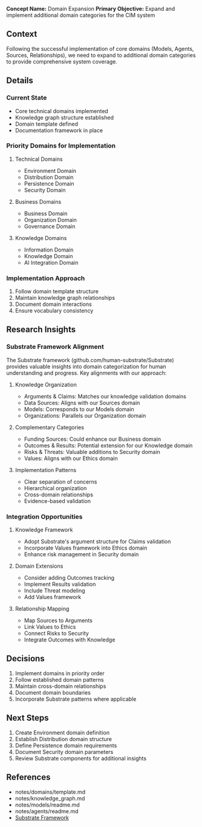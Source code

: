 **Concept Name:** Domain Expansion
**Primary Objective:** Expand and implement additional domain categories for the CIM system

## Context
Following the successful implementation of core domains (Models, Agents, Sources, Relationships), we need to expand to additional domain categories to provide comprehensive system coverage.

## Details

### Current State
- Core technical domains implemented
- Knowledge graph structure established
- Domain template defined
- Documentation framework in place

### Priority Domains for Implementation

1. Technical Domains
   - Environment Domain
   - Distribution Domain
   - Persistence Domain
   - Security Domain

2. Business Domains
   - Business Domain
   - Organization Domain
   - Governance Domain

3. Knowledge Domains
   - Information Domain
   - Knowledge Domain
   - AI Integration Domain

### Implementation Approach
1. Follow domain template structure
2. Maintain knowledge graph relationships
3. Document domain interactions
4. Ensure vocabulary consistency

## Research Insights

### Substrate Framework Alignment
The Substrate framework (github.com/human-substrate/Substrate) provides valuable insights into domain categorization for human understanding and progress. Key alignments with our approach:

1. Knowledge Organization
   - Arguments & Claims: Matches our knowledge validation domains
   - Data Sources: Aligns with our Sources domain
   - Models: Corresponds to our Models domain
   - Organizations: Parallels our Organization domain

2. Complementary Categories
   - Funding Sources: Could enhance our Business domain
   - Outcomes & Results: Potential extension for our Knowledge domain
   - Risks & Threats: Valuable additions to Security domain
   - Values: Aligns with our Ethics domain

3. Implementation Patterns
   - Clear separation of concerns
   - Hierarchical organization
   - Cross-domain relationships
   - Evidence-based validation

### Integration Opportunities
1. Knowledge Framework
   - Adopt Substrate's argument structure for Claims validation
   - Incorporate Values framework into Ethics domain
   - Enhance risk management in Security domain

2. Domain Extensions
   - Consider adding Outcomes tracking
   - Implement Results validation
   - Include Threat modeling
   - Add Values framework

3. Relationship Mapping
   - Map Sources to Arguments
   - Link Values to Ethics
   - Connect Risks to Security
   - Integrate Outcomes with Knowledge

## Decisions
1. Implement domains in priority order
2. Follow established domain patterns
3. Maintain cross-domain relationships
4. Document domain boundaries
5. Incorporate Substrate patterns where applicable

## Next Steps
1. Create Environment domain definition
2. Establish Distribution domain structure
3. Define Persistence domain requirements
4. Document Security domain parameters
5. Review Substrate components for additional insights

## References
- notes/domains/template.md
- notes/knowledge_graph.md
- notes/models/readme.md
- notes/agents/readme.md
- [Substrate Framework](https://github.com/human-substrate/Substrate) 